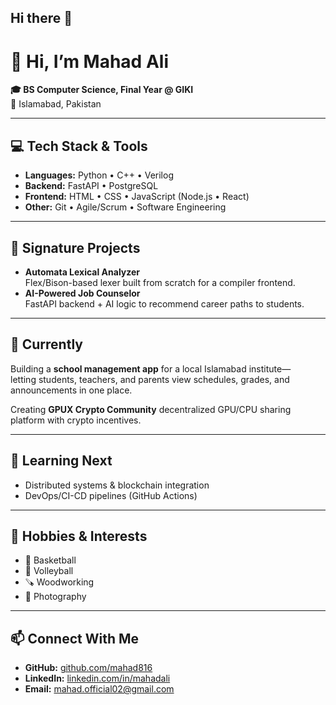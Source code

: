 ## Hi there 👋


# 👋 Hi, I’m Mahad Ali

**🎓 BS Computer Science, Final Year @ GIKI**  
📍 Islamabad, Pakistan

---

## 💻 Tech Stack & Tools
- **Languages:** Python • C++ • Verilog  
- **Backend:** FastAPI • PostgreSQL  
- **Frontend:** HTML • CSS • JavaScript (Node.js • React)  
- **Other:** Git • Agile/Scrum • Software Engineering

---

## 🚀 Signature Projects
  
- **Automata Lexical Analyzer**  
  Flex/Bison-based lexer built from scratch for a compiler frontend.  
- **AI-Powered Job Counselor**  
  FastAPI backend + AI logic to recommend career paths to students.  

---

## 🔭 Currently
Building a **school management app** for a local Islamabad institute—  
letting students, teachers, and parents view schedules, grades, and announcements in one place.

Creating **GPUX Crypto Community** decentralized GPU/CPU sharing platform with crypto incentives.

---

## 🎯 Learning Next
- Distributed systems & blockchain integration  
- DevOps/CI-CD pipelines (GitHub Actions)

---

## 🌟 Hobbies & Interests
- 🏀 Basketball  
- 🏐 Volleyball  
- 🪚 Woodworking  
- 📸 Photography

---

## 📫 Connect With Me
- **GitHub:** [github.com/mahad816](https://github.com/mahad816)  
- **LinkedIn:** [linkedin.com/in/mahadali](https://linkedin.com/in/mahadali)  
- **Email:** mahad.official02@gmail.com 
